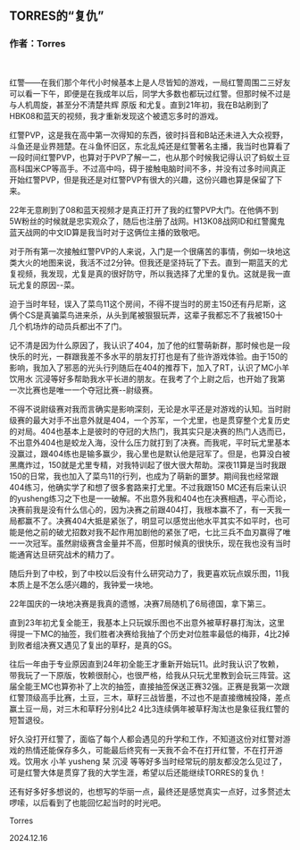 ## TORRES的“复仇”
### 作者：Torres
<br>

红警——在我们那个年代小时候基本上是人尽皆知的游戏，一局红警周围二三好友可以看一下午，即便是在我成年以后，同学大多数也都玩过红警。但那时候不过是与人机周旋，甚至分不清楚共辉 原版 和尤复。直到21年初，我在B站刷到了HBK08和蓝天的视频，我才重新发现这个被遗忘多时的游戏。

红警PVP，这是我在高中第一次得知的东西，彼时抖音和B站还未进入大众视野，斗鱼还是业界翘楚。在斗鱼怀旧区，东北乱炖还是红警著名主播，我当时也算看了一段时间红警PVP，也算对于PVP了解一二，也从那个时候我记得认识了蚂蚁土豆高科国米CP等高手。不过高中吗，碍于接触电脑时间不多，并没有过多时间真正开始红警PVP，但是我还是对红警PVP有很大的兴趣，这份兴趣也算是保留了下来。

22年无意刷到了08和蓝天视频才是真正打开了我的红警PVP大门。在他俩不到5W粉丝的时候就是忠实观众了，随后也注册了战网。H13K08战网ID和红警魔鬼蓝天战网的中文ID算是我当时对于这俩位主播的致敬吧。

对于所有第一次接触红警PVP的人来说，入门是一个很痛苦的事情，例如一块地这类大火的地图来说，我活不过2分钟。但我还是坚持玩了下去。直到一期蓝天的尤复视频，我发现，尤复是真的很好防守，所以我选择了尤里的复仇。这就是我一直玩尤复的原因--菜。

迫于当时年轻，误入了菜鸟11这个房间，不得不提当时的房主150还有丹尼斯，这俩个CS是真骗菜鸟进来杀，从头到尾被狠狠玩弄，这辈子我都忘不了我被150十几个机场炸的动员兵都出不了门。

记不清是因为什么原因了，我认识了404，加了他的红警萌新群，那时候也是一段快乐的时光，一群跟我差不多水平的朋友打打也是有了些许游戏体验。由于150的影响，我加入了邪恶的光头行列随后在404的推荐下，加入了RT，认识了MC小羊 饮用水 沉浸等好多帮助我水平长进的朋友。在我考了个上尉之后，也开始了我第一次比赛也是唯一一个夺冠比赛--尉级赛。

不得不说尉级赛对我而言确实是影响深刻，无论是水平还是对游戏的认知。当时尉级赛的最大对手不出意外就是404，一个苏军，一个尤里，也是贯穿整个尤复历史的对局。404也基本上是彼时的夺冠的大热门，我其实只是决赛的热门人选而已，不出意外404也是蛟龙入海，没什么压力就打到了决赛。而我呢，平时玩尤里基本没赢过，跟404练也是输多赢少，我心里也是默认他是冠军了。但是，也算没白被黑鹰炸过，150就是尤里专精，对我特训起了很大很大帮助。深夜11算是当时我跟150的日常，我也加入了菜鸟11的行列，也成为了萌新的噩梦。期间我也经常跟404练习，他确实学了和想了很多套路来打尤里。不过我跟150 MC还有后来认识的yusheng练习之下也是一一破解。不出意外我和404也在决赛相遇，平心而论，决赛前我是没有什么信心的，因为决赛之前跟404打，我根本赢不了，有一天我一局都赢不了。决赛404大抵是紧张了，明显可以感觉出他水平其实不如平时，也可能是他之前的破尤招数对我不起作用加剧他的紧张了吧，七比三兵不血刃赢得了唯一一次冠军。虽然尉级赛含金量并不高，但那时候真的很快乐，现在我也没有当时能通宵达旦研究战术的精力了。

随后升到了中校，到了中校以后没有什么研究动力了，我更喜欢玩点娱乐图，11我本质上是不怎么感兴趣的，我钟爱一块地。

22年国庆的一块地决赛是我真的遗憾，决赛7局随机了6局德国，拿下第三。

直到23年初尤复全能王，我基本上只玩娱乐图也不出意外被草籽暴打淘汰，这里得提一下MC的抽签，我们胜者决赛给我抽了个历史对位胜率最低的梅菲，4比2掉到败者组决赛又遇见了复出的草籽，是真的GS。

往后一年由于专业原因直到24年初全能王才重新开始玩11。此时我认识了牧赖，带我玩了一下原版，牧赖很耐心，也很严格，给我从只玩尤里教到会玩三阵营。这届全能王MC也算弥补了上次的抽签，直接抽签保送正赛32强。正赛是我第一次跟红警顶级高手比赛，土豆，三木，草籽三战皆墨，不过也不是直接缴械投降，差点赢土豆一局，对三木和草籽分别4比2 4比3连续俩年被草籽淘汰也是象征我红警的短暂退役。

好久没打开红警了，面临了每个人都会遇见的升学和工作，不知道这份对红警对游戏的热情还能保存多久，可能最后终究有一天我不会不在打开红警，不在打开游戏。饮用水 小羊 yusheng 栞 沉浸 等等好多当时经常玩的朋友都没怎么见过了，可是红警大体是贯穿了我的大学生涯，希望以后还能继续TORRES的复仇！

还有好多好多想说的，也想写的华丽一点，最终还是感觉真实一点好，过多赘述太啰嗦，以后看到了也能回忆起当时的时光吧。


Torres

2024.12.16
